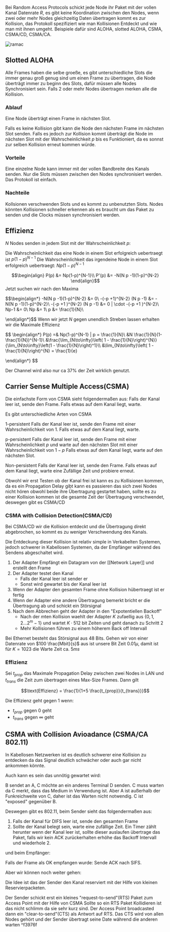 
Bei Random Access Protocols schickt jede Node ihr Paket mit der vollen Kanal Datenrate $R$, es gibt keine Koordination zwischen den Nodes, wenn zwei oder mehr Nodes gleichzeitig Daten übertragen kommt es zur Kollision, das Protokoll spezifiziert wie man Kollisionen Entdeckt und wie man mit ihnen umgeht. Beispiele dafür sind ALOHA, slotted ALOHA, CSMA, CSMA/CD, CSMA/CA.

![ramac](ramac.png)

## Slotted ALOHA

Alle Frames haben die selbe groeße, es gibt unterschiedliche Slots die immer genau groß genug sind um einen Frame zu übertragen, die Node überträgt immer zu beginn des Slots, dafür müssen alle Nodes Synchronisiert sein. Falls 2 oder mehr Nodes übertragen merken alle die Kollision.

### Ablauf

Eine Node überträgt einen Frame in nächsten Slot.

Falls es keine Kollision gibt kann die Node den nächsten Frame im nächsten Slot senden.
Falls es jedoch zur Kollision kommt überträgt die Node im nächsten Slot mit der Wahrscheinlichkeit $p$ bis es Funktioniert, da es sonnst zur selben Kollision erneut kommen würde.

### Vorteile
Eine einzelne Node kann immer mit der vollen Bandbreite des Kanals senden.
Nur die Slots müssen zwischen den Nodes synchronisiert werden.
Das Protokoll ist einfach.

### Nachteile
Kollsionen verschwenden Slots und es kommt zu unbenutzten Slots. 
Nodes könnten Kollisionen schneller erkennen als es braucht um das Paket zu senden und die Clocks müssen synchronisiert werden.


## Effizienz

$N$ Nodes senden in jedem Slot mit der Wahrscheinlichkeit $p$:

Die Wahrscheinlichkeit das eine Node in einem Slot erfolgreich uebertraegt ist $p(1-p)^{N-1}$
Die Wahrscheinlichkeit das irgendeine Node in einem Slot erfolgreich uebertraegt: $Np(1-p)^{N-1}$


$$\begin{align}
P(p) &= Np(1-p)^{N-1}\\
P'(p) &= -N(N p -1)(1-p)^{N-2}
\end{align}$$
Jetzt suchen wir nach den Maxima

$$\begin{align*}
-N(N p -1)(1-p)^{N-2} &= 0\\
-(-p +1)^{N-2} (N p -1) &= -N(N p -1)(1-p)^{N-2}\\
-(-p +1 )^{N-2} (N p -1) &= 0 | \cdot -(-p +1 )^{N-2}\\
Np-1 &= 0\\
Np &= 1\\
p &= \frac{1}{N}\\

\end{align*}$$
Wenn wir jetzt $N$ gegen unendlich Streben lassen erhalten wir die Maximale Effizienz

$$
\begin{align*}
P(p) =& Np(1-p)^{N-1} | p = \frac{1}{N}\\
&N \frac{1}{N}(1- \frac{1}{N})^{N-1}\\
&\frac{\lim_{N\to\infty}\left( 1 - \frac{1}{N}\right)^{N}}{\lim_{N\to\infty}\left(1 - \frac{1}{N}\right)^1}\\\\
&\lim_{N\to\infty}\left( 1 - \frac{1}{N}\right)^{N} = \frac{1}{e}

\end{align*}
$$

Der Channel wird also nur ca $37\%$ der Zeit wirklich genutzt.

## Carrier Sense Multiple Access(CSMA)

Die einfachste Form von CSMA sieht folgendermaßen aus:
Falls der Kanal leer ist, sende den Frame.
Falls etwas auf dem Kanal liegt, warte.

Es gibt unterschiedliche Arten von CSMA

1-persistent
Falls der Kanal leer ist, sende den Frame mit einer Wahrscheinlichkeit von $1$.
Falls etwas auf dem Kanal liegt, warte.

p-persistent
Falls der Kanal leer ist, sende den Frame mit einer Wahrscheinlichkeit $p$ und warte auf den nächsten Slot mit einer Wahrscheinlichkeit von $1-p$
Falls etwas auf dem Kanal liegt, warte auf den nächsten Slot.

Non-persistent
Falls der Kanal leer ist, sende den Frame.
Falls etwas auf dem Kanal liegt, warte eine Zufällige Zeit und probiere erneut.

Obwohl wir erst Testen ob der Kanal frei ist kann es zu Kollisionen kommen, da es ein Propagation Delay gibt kann es passieren das sich zwei Nodes nicht hören obwohl beide ihre Übertragung gestartet haben, sollte es zu einer Kollision kommen ist die gesamte Zeit der Übertragung verschwendet, deswegen gibt es CSMA/CD

### CSMA with Collision Detection(CSMA/CD)

Bei CSMA/CD wir die Kollision entdeckt und die Übertragung direkt abgebrochen, so kommt es zu weniger Verschwendung des Kanals.

Die Entdeckung dieser Kollision ist relativ simple in Verkabelten Systemen, jedoch schwerer in Kabellosen Systemen, da der Empfänger während des Sendens abgeschaltet wird.

1. Der Adapter Empfängt ein Datagram von der [[Network Layer]] und erstellt den Frame
2. Der Adapter testet den Kanal
	- Falls der Kanal leer ist sender er
	- Sonst wird gewartet bis der Kanal leer ist
3. Wenn der Adapter den gesamten Frame ohne Kollision hübertraegt ist er fertig
4. Wenn der Adapter eine andere Übertragung bemerkt bricht er die Übertragung ab und schickt ein Störsignal
5. Nach dem Abbrechen geht der Adapter in den "Expotentiellen Backoff"
	- Nach der $m$ten Kollision waehlt der Adapter $K$ zufaellig aus $\lbrace0, 1, 2...2^{m}-1\rbrace$ und wartet $K\cdot 512$ bit Zeiten und geht danach zu Schritt 2
	- Mehr Kollisionen führen zu einem höherem Back off Intervall

Bei Ethernet besteht das Störsignal aus 48 Bits. Gehen wir von einer Datenrate von $100 \frac{Mbit}{s}$ aus ist unsere Bit Zeit $0.01\mu$, damit ist für $K=1023$ die Warte Zeit ca. $5ms$

### Effizienz

Sei $t_{prop}$ das Maximale Propagation Delay zwischen zwei Nodes in LAN und $t_{trans}$ die Zeit zum übertragen eines Max-Size Frames. Dann gilt

$$\text{Effizienz} = \frac{1}{1+5 \frac{t_{prop}}{t_{trans}}}$$

Die Effizienz geht gegen $1$ wenn:
- $t_{prop}$ gegen $0$ geht
- $t_{trans}$ gegen $\infty$ geht


## CSMA with Collision Avioadance (CSMA/CA 802.11)

In Kabellosen Netzwerken ist es deutlich schwerer eine Kollision zu entdecken da das Signal deutlich schwächer oder auch gar nicht ankommen könnte. 

Auch kann es sein das unnötig gewartet wird:

B sendet an A, C möchte an ein anderes Terminal D senden.
C muss warten da C merkt, dass das Medium in Verwendung ist.
Aber A ist außerhalb der Funkreichweite von C, daher ist das Warten nicht notwendig. C ist "exposed" gegenüber B.

Deswegen gibt es 802.11, beim Sender sieht das folgendermaßen aus:

1. Falls der Kanal für DIFS leer ist, sende den gesamten Frame
2. Sollte der Kanal belegt sein, warte eine zufällige Zeit. Ein Timer zählt herunter wenn der Kanal leer ist, sollte dieser auslaufen übertrage das Paket, falls wir kein ACK zurückerhalten erhöhe das Backoff Intervall und wiederhole 2.

und beim Empfänger:

Falls der Frame als OK empfangen wurde:
Sende ACK nach SIFS.

Aber wir können noch weiter gehen:

Die Idee ist das der Sender den Kanal reserviert mit der Hilfe von kleinen Reservierpacketen.


Der Sender schickt erst ein kleines "request-to-send"(RTS) Paket zum Access Point mit der Hilfe von CSMA
Sollte so ein RTS Paket Kollidieren ist das nicht schlimm da sie sehr kurz sind.
Der Access Point broadcasted dann ein "clear-to-send"(CTS) als Antwort auf RTS.
Das CTS wird von allen Nodes gehört und der Sender übertragt seine Date während die anderen warten ^f3976f
